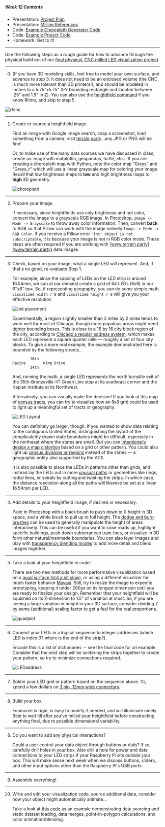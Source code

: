 ##### Week 12 Contents
- Presentation: [Project Plan](readme.md)
- Presentation: [Milling References](milling.md)
- Code: [Example Choropleth Generator Code](choropleth.md)
- Code: [Example Project Code](project.md)
- Homework: Get to it!

-----

Use the following steps as a rough guide for how to advance through the physical build out of our [final physical, CNC milled LED visualization project](../week11/project.md). 

-----

0. (If you have 3D modeling skills, feel free to model your own surface, and advance to step 3. It does not need to be an enclosed volume (the CNC is much more tolerant than 3D printers!), and should be modeled in inches to a 5.75"x5.75" X-Y bounding rectangle and located between .25" and 1.5" in Z). You can also use the [heightfield command](https://docs.mcneel.com/rhino/5/help/en-us/commands/heightfield.htm) if you know Rhino, and skip to step 5.

![rhino](rhino.png)

-----

1. Create or source a heightfield image.

	Find an image with Google image search, snap a screenshot, load something from a camera, visit [terrain.party](www.terrain.party)...any JPG or PNG will be fine! 

	Or, to make use of the many data sources we have discussed in class, create an image with matplotlib, geopandas, turtle, etc... If you are creating a choropleth map with Python, note the color map "Greys" and "Greys_r" which will use a linear grayscale map for coloring your image. Recall that low brightness maps to **low** and high brightness maps to **high** 3D geometry.

	![choropleth](choropleth.jpg)

-----

2. Prepare your image. 

	If necessary, since heightfields use only brightness and not color, convert the image to a grayscale RGB image. In Photoshop, `Image -> Mode -> Grayscale` to throw away color information. Then, convert **back** to RGB so that Pillow can work with the image natively `Image -> Mode -> RGB Color`. If you receive a Pillow error `'int' object is not subscriptable`, it is because your image is not in RGB color mode. These steps are often required if you are working with [www.terrain.party](www.terrain.party) data images.

-----

3. Check, based on your image, what a single LED will represent. And, if that's no good, re-evaluate Step 1.
	
	For example, since the spacing of LEDs on the LED strip is around 16.54mm, we can at our densest create a grid of 64 LEDs (8x8) in our 6"x6" box. So, if representing geography, you can do some simple math. `visualized width / 8` and `visualized height / 8` will give you your effective resolution.

	![led placement](LEDplacement.png)

	Experimentally, a region slightly smaller than 2 miles by 2 miles tends to work well for most of Chicago, though more populous areas might need tighter bounding boxes. This is close to a 16 by 16 city block region of the city, according to [Chicago's regular address system](https://www.chicagorailfan.com/majorst.html), which makes each LED represent a square quarter mile — roughly a set of four city blocks. To give a more real example, the example demonstrated here is bounded by the following streets...

	```
			18th
	Racine		  King Drive
			34th
	```

	And, running the math, a single LED represents the north turnstile exit of the 35th-Bronzeville-IIT Green Line stop at its southeast corner and the Kaplan Institute at its Northwest.

	Alternatively, you can visually make the decision! If you look at this map of [census tracts](https://www.chicago.gov/city/en/depts/doit/dataset/boundaries_-_censustracts.html), you can try to visualize how an 8x8 grid could be used to light up a meaningful set of tracts or geography.

	![LED Layout](LEDlayout.png)

	You can definitely go larger, though. If you wanted to show data relating to the contiguous United States, distinguishing the layout of the complicatedly drawn state boundaries might be difficult, especially in the northeast where the states are small. But you can [intentionally design a map distortion](http://fivethirtyeight.com/features/where-your-state-gets-its-money/) based on a grid or other pattern. You could also light up [census divisions or regions](https://www.census.gov/prod/1/gen/95statab/preface.pdf) instead of the states — a geographic entity also supported by the ACS.

	It is also possible to place the LEDs in patterns other than grids, and instead lay the LEDs out in more [unusual paths](http://www.nicetrails.com) or geometries like rings, radial lines, or spirals by cutting and twisting the strips. In which case, the distance resolution along all the paths will likewise be set at a linear 16.54mm per LED.

-----

4. Add details to your heightfield image, if desired or necessary. 
	
	Paint in Photoshop with a black brush to push down to 0 height in 3D space, and a white brush to pull up to full height. The [dodge and burn brushes](https://helpx.adobe.com/photoshop/using/dodge-burn-image-areas.html) can be used to generally manipulate the height of areas interactively. This can be useful if you want to raise roads up, highlight specific buildings, push down subterranean train lines, or visualize in 3D form other natural/manmade boundaries. You can also layer images and play with [transparency blending modes](https://helpx.adobe.com/photoshop/using/blending-modes.html) to add more detail and blend images together.

-----

5. Take a look at your heightfield in code! 
	
	There are two new methods for more performative visualization based on a [quad surface (still a bit slow)](surface-plot.md), or using a different visualizer for much faster behavior [Mayavi](mayavi-hf.md). Still, try to resize the image to expedite prototyping, keeping it under 200px on its longest dimension until you are ready to finalize your design. Remember that your heightfield will be squished on its Z-dimension to 1.5" of variation at most. So, if you are seeing a large variation in height in your 3D surface, consider dividing Z by some (additional) scaling factor to get a feel for the real proportions.

	![quadplot](quadplot.png)

-----

6. Connect your LEDs in a logical sequence to integer addresses (which LED is index 0? where is the end of the strip?). 

	Encode this is a list of dictionaries -- see the final code for an example. Consider that the next step will be soldering the strips together to create your pattern, so try to minimize connections required.

	![LEDaddress](LEDaddress.jpg)

-----

7. Solder your LED grid or pattern based on the sequence above. Or, spend a few dollars on [3 pin, 12mm wide connectors](https://www.amazon.com/Connectors-GIDERWEL-Solderless-Connector-Cut-End/dp/B07VCDWKZT/ref=sr_1_6?crid=24ZVOPCADOE8A). 

-----

8. Build your box.
	
	Foamcore is rigid, is easy to modify if needed, and will illuminate nicely. Best to wait till after you've milled your heightfield before constructing anything final, due to possible dimensional variability. 

-----

8. Do you want to add any physical interactions? 

	Could a user control your data object through buttons or dials? If so, carefully drill holes in your box. Also drill a hole for power and data connections to your LED strips if your Raspberry Pi sits outside your box. This will make sense next week when we discuss buttons, sliders, and other input options other than the Raspberry Pi's USB ports.

-----

9. Assemble everything! 

-----

10. Write and edit your visualization code, source additional data, consider how your object might automatically animate...

	Take a look at [this code](project.md) as an example demonstrating data sourcing and static dataset loading, data merges, point-in-polygon calculations, and color animation/blending. 

